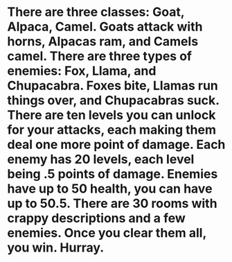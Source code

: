 # There are three classes: Goat, Alpaca, Camel. Goats attack with horns, Alpacas ram, and Camels camel. There are three types of enemies: Fox, Llama, and Chupacabra. Foxes bite, Llamas run things over, and Chupacabras suck. There are ten levels you can unlock for your attacks, each making them deal one more point of damage. Each enemy has 20 levels, each level being .5 points of damage. Enemies have up to 50 health, you can have up to 50.5. There are 30 rooms with crappy descriptions and a few enemies. Once you clear them all, you win. Hurray.
